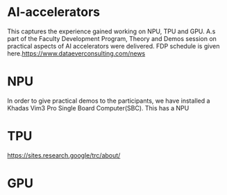 # AI-accelerators
This captures the experience gained working on NPU, TPU and GPU. A.s part of the Faculty Development Program, Theory and Demos session on practical aspects of AI accelerators were delivered. FDP schedule is given here.https://www.dataeverconsulting.com/news
# NPU
In order to give practical demos to the participants, we have installed a Khadas Vim3 Pro Single Board Computer(SBC). This has a NPU

# TPU
https://sites.research.google/trc/about/

# GPU
